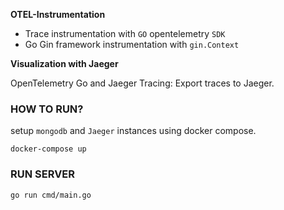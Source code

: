 __OTEL-Instrumentation__

- Trace instrumentation with `GO` opentelemetry `SDK`
- Go Gin framework instrumentation with `gin.Context`

__Visualization with Jaeger__

OpenTelemetry Go and Jaeger Tracing: Export traces to Jaeger.

### HOW TO RUN?
setup `mongodb` and `Jaeger` instances using docker compose.

````shell
docker-compose up
````

### RUN SERVER

````shell
go run cmd/main.go
````